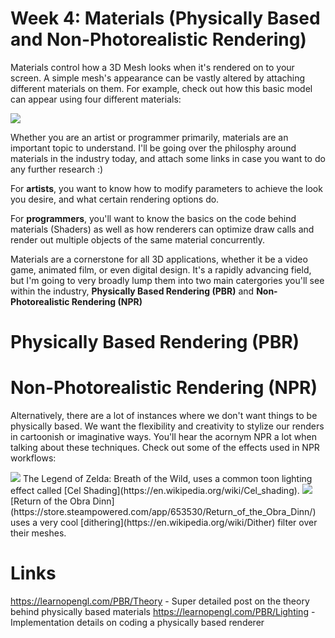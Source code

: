 # Week 4: Materials (Physically Based and Non-Photorealistic Rendering)

Materials control how a 3D Mesh looks when it's rendered on to your screen. A simple mesh's appearance can be vastly altered by attaching different materials on them. For example, check out how this basic model can appear using four different materials:

<img src="https://i.imgur.com/9PyHpzv.png">

Whether you are an artist or programmer primarily, materials are an important topic to understand. I'll be going over the philosphy around materials in the industry today, and attach some links in case you want to do any further research :)

For **artists**, you want to know how to modify parameters to achieve the look you desire, and what certain rendering options do.

For **programmers**, you'll want to know the basics on the code behind materials (Shaders) as well as how renderers can optimize draw calls and render out multiple objects of the same material concurrently.

Materials are a cornerstone for all 3D applications, whether it be a video game, animated film, or even digital design. It's a rapidly advancing field, but I'm going to very broadly lump them into two main catergories you'll see within the industry, **Physically Based Rendering (PBR)** and **Non-Photorealistic Rendering (NPR)**

# Physically Based Rendering (PBR)

# Non-Photorealistic Rendering (NPR)

Alternatively, there are a lot of instances where we don't want things to be physically based. We want the flexibility and creativity to stylize our renders in cartoonish or imaginative ways. You'll hear the acornym NPR a lot when talking about these techniques. Check out some of the effects used in NPR workflows:

<img src="https://images.igdb.com/igdb/image/upload/t_original/mepn5qujlccdlkhfkwr8.png">
The Legend of Zelda: Breath of the Wild, uses a common toon lighting effect called [Cel Shading](https://en.wikipedia.org/wiki/Cel_shading).

<img src="https://images.igdb.com/igdb/image/upload/t_original/hv9akfgjm5zrmxsb8r8q.png">
[Return of the Obra Dinn](https://store.steampowered.com/app/653530/Return_of_the_Obra_Dinn/) uses a very cool [dithering](https://en.wikipedia.org/wiki/Dither) filter over their meshes. 

# Links
https://learnopengl.com/PBR/Theory - Super detailed post on the theory behind physically based materials
https://learnopengl.com/PBR/Lighting - Implementation details on coding a physically based renderer 

